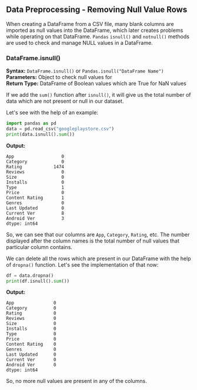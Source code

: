 ## Data Preprocessing - Removing Null Value Rows



When creating a DataFrame from a CSV file, many blank columns are imported as null values into the DataFrame, which later creates problems while operating on that DataFrame. `Pandas` `isnull()` and `notnull()` methods are used to check and manage NULL values in a DataFrame.

### DataFrame.isnull()
**Syntax:** `DataFrame.isnull()` or `Pandas.isnull("DataFrame Name")`  
**Parameters:** Object to check null values for  
**Return Type:** DataFrame of Boolean values which are True for NaN values  

If we add the `sum()` function after `isnull()`, it will give us the total number of data which are not present or null in our dataset.

Let's see with the help of an example:

```python
import pandas as pd
data = pd.read_csv("googleplaystore.csv")
print(data.isnull().sum())
```

**Output:**

```
App                  0
Category             0
Rating            1474
Reviews              0
Size                 0
Installs             0
Type                 1
Price                0
Content Rating       1
Genres               0
Last Updated         0
Current Ver          8
Android Ver          3
dtype: int64
```

So, we can see that our columns are `App`, `Category`, `Rating`, etc. The number displayed after the column names is the total number of null values that particular column contains.

We can delete all the rows which are present in our DataFrame with the help of `dropna()` function. Let's see the implementation of that now:

```python
df = data.dropna()
print(df.isnull().sum())
```

**Output:**

```
App               0
Category          0
Rating            0
Reviews           0
Size              0
Installs          0
Type              0
Price             0
Content Rating    0
Genres            0
Last Updated      0
Current Ver       0
Android Ver       0
dtype: int64
```

So, no more null values are present in any of the columns.
